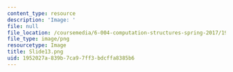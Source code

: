 ```yaml
---
content_type: resource
description: 'Image: '
file: null
file_location: /coursemedia/6-004-computation-structures-spring-2017/1952027a839b7ca97ff3bdcffa8385b6_Slide13.png
file_type: image/png
resourcetype: Image
title: Slide13.png
uid: 1952027a-839b-7ca9-7ff3-bdcffa8385b6
---
```

